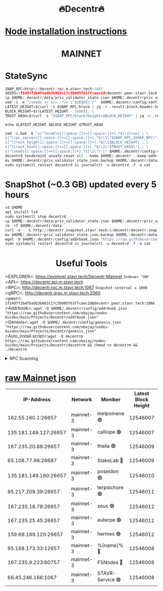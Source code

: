 <h1 align="center"> 🔥Decentr🔥</h1>

[Node installation instructions](https://github.com/obajay/nodes-Guides/tree/main/Projects/Decentr)
=
<h1 align="center"> MAINNET</h1>

# StateSync
```python
SNAP_RPC=http://decentr.rpc.m.stavr.tech:1067
SEEDS=1f5497f2b4f6adb3b803c17c3b005f637fcaec2d@decentr.peer.stavr.tech:1066
cp $HOME/.decentr/data/priv_validator_state.json $HOME/.decentr/priv_validator_state.json.backup
sed -i -e "/seeds =/ s/= .*/= \"$SEEDS\"/"  $HOME/.decentr/config/config.toml
LATEST_HEIGHT=$(curl -s $SNAP_RPC/block | jq -r .result.block.header.height); \
BLOCK_HEIGHT=$((LATEST_HEIGHT - 1000)); \
TRUST_HASH=$(curl -s "$SNAP_RPC/block?height=$BLOCK_HEIGHT" | jq -r .result.block_id.hash)

echo $LATEST_HEIGHT $BLOCK_HEIGHT $TRUST_HASH

sed -i.bak -E "s|^(enable[[:space:]]+=[[:space:]]+).*$|\1true| ; \
s|^(rpc_servers[[:space:]]+=[[:space:]]+).*$|\1\"$SNAP_RPC,$SNAP_RPC\"| ; \
s|^(trust_height[[:space:]]+=[[:space:]]+).*$|\1$BLOCK_HEIGHT| ; \
s|^(trust_hash[[:space:]]+=[[:space:]]+).*$|\1\"$TRUST_HASH\"| ; \
s|^(seeds[[:space:]]+=[[:space:]]+).*$|\1\"\"|" $HOME/.decentr/config/config.toml
decentrd tendermint unsafe-reset-all --home $HOME/.decentr --keep-addr-book
mv $HOME/.decentr/priv_validator_state.json.backup $HOME/.decentr/data/priv_validator_state.json
sudo systemctl restart decentrd && journalctl -u decentrd -f -o cat
```
# SnapShot (~0.3 GB) updated every 5 hours
```python
cd $HOME
apt install lz4
sudo systemctl stop decentrd
cp $HOME/.decentr/data/priv_validator_state.json $HOME/.decentr/priv_validator_state.json.backup
rm -rf $HOME/.decentr/data
curl -o - -L http://decentr.snapshot.stavr.tech:9/decentr/decentr-snap.tar.lz4 | lz4 -c -d - | tar -x -C $HOME/.decentr --strip-components 2
mv $HOME/.decentr/priv_validator_state.json.backup $HOME/.decentr/data/priv_validator_state.json
wget -O $HOME/.decentr/config/addrbook.json "https://raw.githubusercontent.com/obajay/nodes-Guides/main/Projects/Decentr/addrbook.json"
sudo systemctl restart decentrd && journalctl -u decentrd -f -o cat
```

 <h1 align="center"> Useful Tools</h1>

🔥EXPLORER🔥:     https://explorer.stavr.tech/Decentr-Mainnet        `Indexer "ON"` \
🔥API🔥:          https://decentr.api.m.stavr.tech \
🔥RPC🔥:          http://decentr.rpc.m.stavr.tech:1067              `Snapshot-interval = 1000` \
🔥gRPC🔥:         http://decentr.grpc.m.stavr.tech:2060 \
🔥peer🔥:         `1f5497f2b4f6adb3b803c17c3b005f637fcaec2d@decentr.peer.stavr.tech:1066` \
🔥Addrbook🔥:  `wget -O $HOME/.decentr/config/addrbook.json "https://raw.githubusercontent.com/obajay/nodes-Guides/main/Projects/Decentr/addrbook.json"` \
🔥Genesis🔥:  `wget -O $HOME/.decentr/config/genesis.json "https://raw.githubusercontent.com/obajay/nodes-Guides/main/Projects/Decentr/genesis.json"` \
🔥Auto_install script🔥:`wget -O decentrm https://raw.githubusercontent.com/obajay/nodes-Guides/main/Projects/Decentr/decentrm && chmod +x decentrm && ./decentrm`

<details>
<summary>RPC Scanning</summary>

<h2 align="center"> We scan nodes in real time every 4 hours. And we provide the final result of RPC endpoints.
We cannot influence the operation of these nodes in any way. </h2>


```python
If Voting Power is higher than 0 --> then the Node is a validator of the network and may be subject to attack and be a potential threat to the chain.
```
```python
We marked such validators with a red symbol
```

</details>

[raw Mainnet json](https://rpc-check.decentrm.stavr.tech/decentrm/rpc-decentrm-result.json)
=



<table><tr><th>IP-Address</th><th>Network</th><th>Moniker</th><th>Latest Block Height</th><th>Earliest Block Height</th><th>Catching Up</th><th>Tx Index</th><th>Voting Power</th><th>Scan Time</th></tr><tr><td>162.55.160.1:26657</td><td>mainnet-3</td><td>melpomene 🟢</td><td>12546007</td><td>1688950</td><td>False</td><td>on</td><td>0</td><td>2024-01-22T17:00:55.249481612UTC</td></tr><tr><td>135.181.149.127:26657</td><td>mainnet-3</td><td>calliope 🟢</td><td>12546007</td><td>1688950</td><td>False</td><td>on</td><td>0</td><td>2024-01-22T17:00:57.627159554UTC</td></tr><tr><td>167.235.20.88:26657</td><td>mainnet-3</td><td>thalia 🟢</td><td>12546009</td><td>1688950</td><td>False</td><td>on</td><td>0</td><td>2024-01-22T17:01:05.635476308UTC</td></tr><tr><td>65.108.77.98:26687</td><td>mainnet-3</td><td>StakeLab 🔴</td><td>12546009</td><td>1688950</td><td>False</td><td>on</td><td>5403279</td><td>2024-01-22T17:01:05.991011785UTC</td></tr><tr><td>135.181.149.160:26657</td><td>mainnet-3</td><td>poseidon 🟢</td><td>12546010</td><td>1688950</td><td>False</td><td>on</td><td>0</td><td>2024-01-22T17:01:10.781958438UTC</td></tr><tr><td>95.217.209.39:26657</td><td>mainnet-3</td><td>terpsichore 🟢</td><td>12546011</td><td>1688950</td><td>False</td><td>on</td><td>0</td><td>2024-01-22T17:01:17.417219082UTC</td></tr><tr><td>167.235.18.78:26657</td><td>mainnet-3</td><td>zeus 🟢</td><td>12546012</td><td>1688950</td><td>False</td><td>on</td><td>0</td><td>2024-01-22T17:01:21.809272184UTC</td></tr><tr><td>167.235.25.45:26657</td><td>mainnet-3</td><td>euterpe 🟢</td><td>12546012</td><td>1688950</td><td>False</td><td>on</td><td>0</td><td>2024-01-22T17:01:24.146595789UTC</td></tr><tr><td>159.69.189.120:26657</td><td>mainnet-3</td><td>hermes 🟢</td><td>12546012</td><td>1688950</td><td>False</td><td>on</td><td>0</td><td>2024-01-22T17:01:24.455333566UTC</td></tr><tr><td>95.168.173.33:12657</td><td>mainnet-3</td><td>%{name}% 🔴</td><td>12546008</td><td>8964001</td><td>False</td><td>on</td><td>4176536</td><td>2024-01-22T17:00:58.929612919UTC</td></tr><tr><td>167.235.9.223:60757</td><td>mainnet-3</td><td>F5Nodes 🔴</td><td>12546008</td><td>12380001</td><td>False</td><td>off</td><td>544</td><td>2024-01-22T17:01:01.240802621UTC</td></tr><tr><td>66.45.246.166:1067</td><td>mainnet-3</td><td>STAVR-Service 🟢</td><td>12546008</td><td>12545001</td><td>False</td><td>on</td><td>0</td><td>2024-01-22T17:00:58.273832075UTC</td></tr></table>